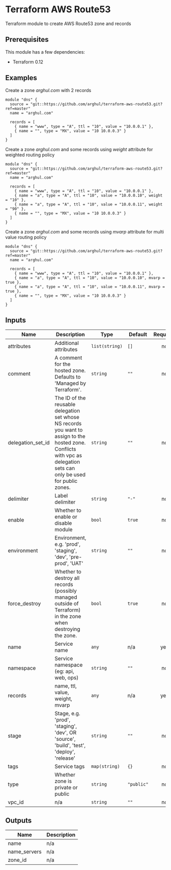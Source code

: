 # Terraform AWS Route53

Terraform module to create AWS Route53 zone and records


## Prerequisites
This module has a few dependencies:
* Terraform 0.12

## Examples
Create a zone *arghul.com* with 2 records
```hcl-terraform
module "dns" {
  source = "git::https://github.com/arghul/terraform-aws-route53.git?ref=master"
  name = "arghul.com"

  records = [
    { name = "www", type = "A", ttl = "10", value = "10.0.0.1" },
    { name = "", type = "MX", value = "10 10.0.0.3" }
  ]
}
```
Create a zone *arghul.com* and some records using *weight* attribute for weighted routing policy
```hcl-terraform
module "dns" {
  source = "git::https://github.com/arghul/terraform-aws-route53.git?ref=master"
  name = "arghul.com"

  records = [
    { name = "www", type = "A", ttl = "10", value = "10.0.0.1" },
    { name = "a", type = "A", ttl = "10", value = "10.0.0.10", weight = "10" },
    { name = "a", type = "A", ttl = "10", value = "10.0.0.11", weight = "90" },
    { name = "", type = "MX", value = "10 10.0.0.3" }
  ]
}
```
Create a zone *arghul.com* and some records using *mvarp* attribute for multi value routing policy
```hcl-terraform
module "dns" {
  source = "git::https://github.com/arghul/terraform-aws-route53.git?ref=master"
  name = "arghul.com"

  records = [
    { name = "www", type = "A", ttl = "10", value = "10.0.0.1" },
    { name = "a", type = "A", ttl = "10", value = "10.0.0.10", mvarp = true },
    { name = "a", type = "A", ttl = "10", value = "10.0.0.11", mvarp = true },
    { name = "", type = "MX", value = "10 10.0.0.3" }
  ]
}
```

## Inputs

| Name | Description | Type | Default | Required |
|------|-------------|------|---------|:--------:|
| attributes | Additional attributes | `list(string)` | `[]` | no |
| comment | A comment for the hosted zone. Defaults to 'Managed by Terraform'. | `string` | `""` | no |
| delegation\_set\_id | The ID of the reusable delegation set whose NS records you want to assign to the hosted zone. Conflicts with vpc as delegation sets can only be used for public zones. | `string` | `""` | no |
| delimiter | Label delimiter | `string` | `"-"` | no |
| enable | Whether to enable or disable module | `bool` | `true` | no |
| environment | Environment, e.g. 'prod', 'staging', 'dev', 'pre-prod', 'UAT' | `string` | `""` | no |
| force\_destroy | Whether to destroy all records (possibly managed outside of Terraform) in the zone when destroying the zone. | `bool` | `true` | no |
| name | Service name | `any` | n/a | yes |
| namespace | Service namespace (eg: api, web, ops) | `string` | `""` | no |
| records | name, ttl, value, weight, mvarp | `any` | n/a | yes |
| stage | Stage, e.g. 'prod', 'staging', 'dev', OR 'source', 'build', 'test', 'deploy', 'release' | `string` | `""` | no |
| tags | Service tags | `map(string)` | `{}` | no |
| type | Whether zone is private or public | `string` | `"public"` | no |
| vpc\_id | n/a | `string` | `""` | no |

## Outputs

| Name | Description |
|------|-------------|
| name | n/a |
| name\_servers | n/a |
| zone\_id | n/a |